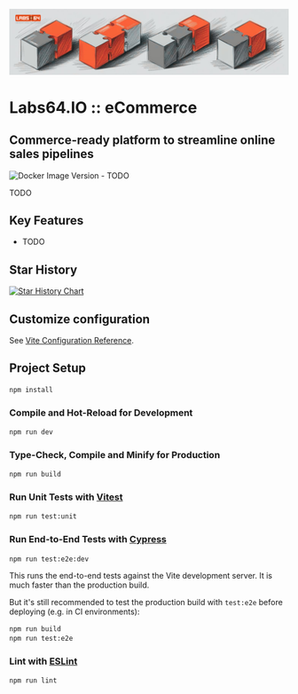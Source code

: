 <p align="center"><img src="https://raw.githubusercontent.com/Labs64/.github/refs/heads/master/assets/labs64-io-ecosystem.png"></p>

# Labs64.IO :: eCommerce
## Commerce-ready platform to streamline online sales pipelines

![Docker Image Version](https://img.shields.io/docker/v/labs64/ecommerce?logo=docker&logoColor=%23E14817&color=%23E14817) - TODO

TODO

## Key Features

* TODO

## Star History

[![Star History Chart](https://api.star-history.com/svg?repos=Labs64/labs64.io-ecommerce&type=Date)](https://www.star-history.com/#Labs64/labs64.io-ecommerce&Date)

## Customize configuration

See [Vite Configuration Reference](https://vite.dev/config/).

## Project Setup

```sh
npm install
```

### Compile and Hot-Reload for Development

```sh
npm run dev
```

### Type-Check, Compile and Minify for Production

```sh
npm run build
```

### Run Unit Tests with [Vitest](https://vitest.dev/)

```sh
npm run test:unit
```

### Run End-to-End Tests with [Cypress](https://www.cypress.io/)

```sh
npm run test:e2e:dev
```

This runs the end-to-end tests against the Vite development server.
It is much faster than the production build.

But it's still recommended to test the production build with `test:e2e` before deploying (e.g. in CI environments):

```sh
npm run build
npm run test:e2e
```

### Lint with [ESLint](https://eslint.org/)

```sh
npm run lint
```
